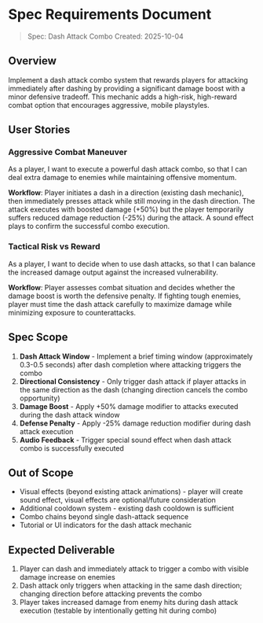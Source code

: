 # Spec Requirements Document

> Spec: Dash Attack Combo
> Created: 2025-10-04

## Overview

Implement a dash attack combo system that rewards players for attacking immediately after dashing by providing a significant damage boost with a minor defensive tradeoff. This mechanic adds a high-risk, high-reward combat option that encourages aggressive, mobile playstyles.

## User Stories

### Aggressive Combat Maneuver

As a player, I want to execute a powerful dash attack combo, so that I can deal extra damage to enemies while maintaining offensive momentum.

**Workflow**: Player initiates a dash in a direction (existing dash mechanic), then immediately presses attack while still moving in the dash direction. The attack executes with boosted damage (+50%) but the player temporarily suffers reduced damage reduction (-25%) during the attack. A sound effect plays to confirm the successful combo execution.

### Tactical Risk vs Reward

As a player, I want to decide when to use dash attacks, so that I can balance the increased damage output against the increased vulnerability.

**Workflow**: Player assesses combat situation and decides whether the damage boost is worth the defensive penalty. If fighting tough enemies, player must time the dash attack carefully to maximize damage while minimizing exposure to counterattacks.

## Spec Scope

1. **Dash Attack Window** - Implement a brief timing window (approximately 0.3-0.5 seconds) after dash completion where attacking triggers the combo
2. **Directional Consistency** - Only trigger dash attack if player attacks in the same direction as the dash (changing direction cancels the combo opportunity)
3. **Damage Boost** - Apply +50% damage modifier to attacks executed during the dash attack window
4. **Defense Penalty** - Apply -25% damage reduction modifier during dash attack execution
5. **Audio Feedback** - Trigger special sound effect when dash attack combo is successfully executed

## Out of Scope

- Visual effects (beyond existing attack animations) - player will create sound effect, visual effects are optional/future consideration
- Additional cooldown system - existing dash cooldown is sufficient
- Combo chains beyond single dash-attack sequence
- Tutorial or UI indicators for the dash attack mechanic

## Expected Deliverable

1. Player can dash and immediately attack to trigger a combo with visible damage increase on enemies
2. Dash attack only triggers when attacking in the same dash direction; changing direction before attacking prevents the combo
3. Player takes increased damage from enemy hits during dash attack execution (testable by intentionally getting hit during combo)
